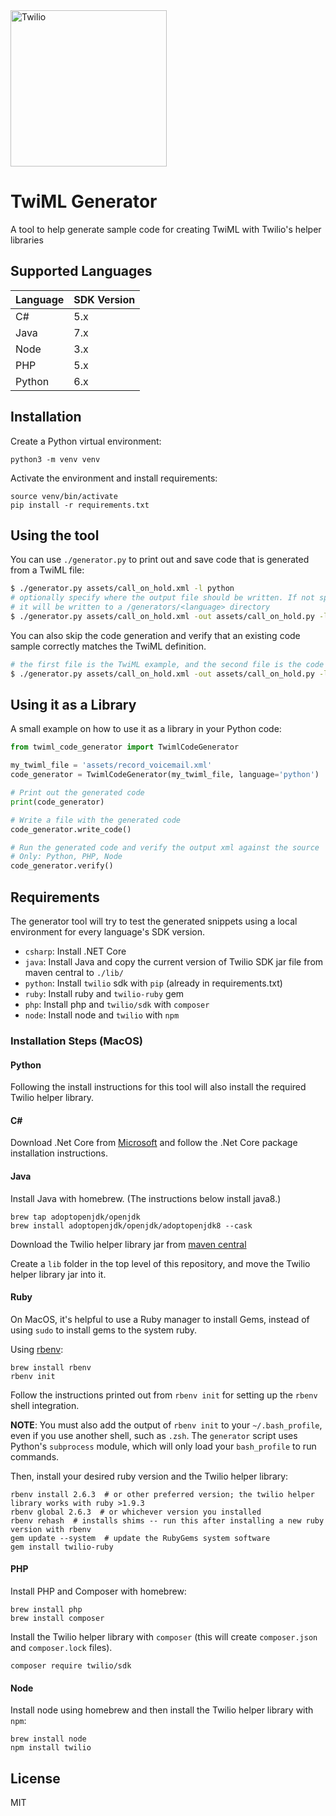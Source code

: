 <a href="https://www.twilio.com">
  <img src="https://static0.twilio.com/marketing/bundles/marketing/img/logos/wordmark-red.svg" alt="Twilio" width="250" />
</a>

# TwiML Generator
A tool to help generate sample code for creating TwiML with Twilio's helper libraries

## Supported Languages

| Language  | SDK Version |
| :-------------  |:------------- |
| C# | 5.x |
| Java | 7.x |
| Node | 3.x |
| PHP | 5.x |
| Python | 6.x |

## Installation

Create a Python virtual environment:

```
python3 -m venv venv
```

Activate the environment and install requirements:

```
source venv/bin/activate
pip install -r requirements.txt
```

## Using the tool

You can use `./generator.py` to print out and save code that is generated from a TwiML file:

```bash
$ ./generator.py assets/call_on_hold.xml -l python
# optionally specify where the output file should be written. If not specified,
# it will be written to a /generators/<language> directory
$ ./generator.py assets/call_on_hold.xml -out assets/call_on_hold.py -l python
```

You can also skip the code generation and verify that an existing code sample correctly matches
the TwiML definition.

```bash
# the first file is the TwiML example, and the second file is the code to verify
$ ./generator.py assets/call_on_hold.xml -out assets/call_on_hold.py -l python --verify
```

## Using it as a Library

A small example on how to use it as a library in your Python code:

```python
from twiml_code_generator import TwimlCodeGenerator

my_twiml_file = 'assets/record_voicemail.xml'
code_generator = TwimlCodeGenerator(my_twiml_file, language='python')

# Print out the generated code
print(code_generator)

# Write a file with the generated code
code_generator.write_code()

# Run the generated code and verify the output xml against the source
# Only: Python, PHP, Node
code_generator.verify()
```

## Requirements
The generator tool will try to test the generated snippets using a local
environment for every language's SDK version.

* `csharp`: Install .NET Core
* `java`: Install Java and copy the current version of Twilio SDK jar
 file from maven central to `./lib/`
* `python`: Install `twilio` sdk with `pip` (already in requirements.txt)
* `ruby`: Install ruby and `twilio-ruby` gem
* `php`: Install php and `twilio/sdk` with `composer`
* `node`: Install node and `twilio` with `npm`

### Installation Steps (MacOS)

#### Python

Following the install instructions for this tool will also install the required Twilio helper library.

#### C#

Download .Net Core from [Microsoft](https://dotnet.microsoft.com/download/dotnet-core)
and follow the .Net Core package installation instructions.

#### Java

Install Java with homebrew. (The instructions below install java8.)

```
brew tap adoptopenjdk/openjdk
brew install adoptopenjdk/openjdk/adoptopenjdk8 --cask
```

Download the Twilio helper library jar from [maven central](https://mvnrepository.com/artifact/com.twilio.sdk/twilio)

Create a `lib` folder in the top level of this repository, and move the
Twilio helper library jar into it.

#### Ruby

On MacOS, it's helpful to use a Ruby manager to install Gems, instead of
using `sudo` to install gems to the system ruby.

Using [rbenv](https://github.com/rbenv/rbenv):

```
brew install rbenv
rbenv init
```

Follow the instructions printed out from `rbenv init` for setting up the `rbenv` shell integration.

**NOTE**: You must also add the output of `rbenv init` to your `~/.bash_profile`, even if you use another
shell, such as `.zsh`. The `generator` script uses Python's `subprocess` module, which will
only load your `bash_profile` to run commands.

Then, install your desired ruby version and the Twilio helper library:

```
rbenv install 2.6.3  # or other preferred version; the twilio helper library works with ruby >1.9.3
rbenv global 2.6.3  # or whichever version you installed
rbenv rehash  # installs shims -- run this after installing a new ruby version with rbenv
gem update --system  # update the RubyGems system software
gem install twilio-ruby
```

#### PHP

Install PHP and Composer with homebrew:

```
brew install php
brew install composer
```

Install the Twilio helper library with `composer` (this will create `composer.json` and `composer.lock` files).

```
composer require twilio/sdk
```

#### Node

Install node using homebrew and then install the Twilio helper library with `npm`:

```
brew install node
npm install twilio
```

## License
MIT
